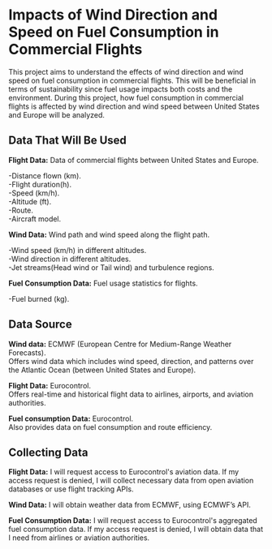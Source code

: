 # Impacts of Wind Direction and Speed on Fuel Consumption in Commercial Flights

 This project aims to  understand the effects of wind direction and wind speed on fuel consumption in commercial flights. This will be beneficial in terms of sustainability since fuel usage impacts both costs and the environment.
During this project, how fuel consumption in commercial flights is affected by wind direction and wind speed between United States and Europe will be analyzed.  
   
## Data That Will Be Used
**Flight Data:** Data of commercial flights between United States and Europe.  
  
-Distance flown (km).  
-Flight duration(h).  
-Speed (km/h).  
-Altitude (ft).  
-Route.  
-Aircraft model.  
  
**Wind Data:** Wind path and wind speed along the flight path.  
  
-Wind speed (km/h) in different altitudes.  
-Wind direction in different altitudes.  
-Jet streams(Head wind or Tail wind) and turbulence regions.  
  
**Fuel Consumption Data:** Fuel usage statistics for flights.  
  
-Fuel burned (kg). 
  
## Data Source
**Wind data:** ECMWF (European Centre for Medium-Range Weather Forecasts).  
Offers wind data which includes wind speed, direction, and patterns over the Atlantic Ocean (between United States and Europe).  
  
**Flight Data:** Eurocontrol.  
Offers real-time and historical flight data to airlines, airports, and aviation authorities.  
  
**Fuel consumption Data:** Eurocontrol.  
Also provides data on fuel consumption and route efficiency.  
  
## Collecting Data
**Flight Data:** I will request access to Eurocontrol's aviation data. If my access request is denied, I will collect necessary data from open aviation databases or use flight tracking APIs.  
  
**Wind Data:** I will obtain weather data from ECMWF, using ECMWF’s API.  
  
**Fuel Consumption Data:** I will request access to Eurocontrol's aggregated fuel consumption data. If my access request is denied, I will obtain data that I need from airlines or aviation authorities.  
   
  
  
  

